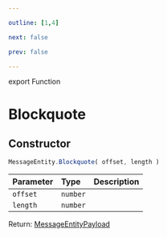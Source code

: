 ```yaml
---

outline: [1,4]

next: false

prev: false

---
```


export Function
# Blockquote

## Constructor
 ```ts
 MessageEntity.Blockquote( offset, length )
 ```
 
 | Parameter | Type | Description |
| :--- | :--- | :--- |
| `offset` | `number` | |
| `length` | `number` | |

Return: [MessageEntityPayload](../../../interfaces/MessageEntityPayload.md)
